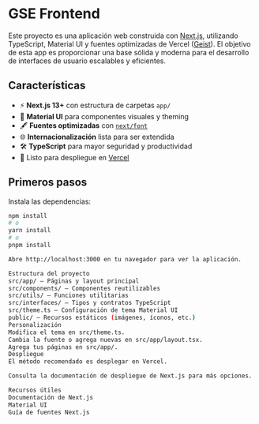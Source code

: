 # GSE Frontend

Este proyecto es una aplicación web construida con [Next.js](https://nextjs.org), utilizando TypeScript, Material UI y fuentes optimizadas de Vercel ([Geist](https://vercel.com/font)). El objetivo de esta app es proporcionar una base sólida y moderna para el desarrollo de interfaces de usuario escalables y eficientes.

## Características

- ⚡️ **Next.js 13+** con estructura de carpetas `app/`
- 🎨 **Material UI** para componentes visuales y theming
- 🖋️ **Fuentes optimizadas** con [`next/font`](https://nextjs.org/docs/app/building-your-application/optimizing/fonts)
- 🌐 **Internacionalización** lista para ser extendida
- 🛠️ **TypeScript** para mayor seguridad y productividad
- 🚀 Listo para despliegue en [Vercel](https://vercel.com)

## Primeros pasos

Instala las dependencias:

```bash
npm install
# o
yarn install
# o
pnpm install

Abre http://localhost:3000 en tu navegador para ver la aplicación.

Estructura del proyecto
src/app/ — Páginas y layout principal
src/components/ — Componentes reutilizables
src/utils/ — Funciones utilitarias
src/interfaces/ — Tipos y contratos TypeScript
src/theme.ts — Configuración de tema Material UI
public/ — Recursos estáticos (imágenes, íconos, etc.)
Personalización
Modifica el tema en src/theme.ts.
Cambia la fuente o agrega nuevas en src/app/layout.tsx.
Agrega tus páginas en src/app/.
Despliegue
El método recomendado es desplegar en Vercel.

Consulta la documentación de despliegue de Next.js para más opciones.

Recursos útiles
Documentación de Next.js
Material UI
Guía de fuentes Next.js